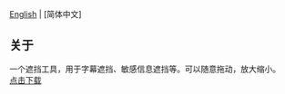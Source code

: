 [English](README.md) | [简体中文]

## 关于
一个遮挡工具，用于字幕遮挡、敏感信息遮挡等。可以随意拖动，放大缩小。   
[点击下载](https://objects.githubusercontent.com/github-production-repository-file-5c1aeb/812211033/15747370?X-Amz-Algorithm=AWS4-HMAC-SHA256&X-Amz-Credential=AKIAVCODYLSA53PQK4ZA%2F20240608%2Fus-east-1%2Fs3%2Faws4_request&X-Amz-Date=20240608T090619Z&X-Amz-Expires=300&X-Amz-Signature=970b93d44160de5f86509e2f8d50710ce368081c978043a17ca8d3b961269aa0&X-Amz-SignedHeaders=host&actor_id=45782393&key_id=0&repo_id=812211033&response-content-disposition=attachment%3Bfilename%3Dcover.zip&response-content-type=application%2Fx-zip-compressed)